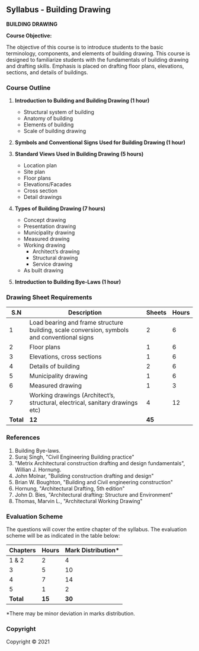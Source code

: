 ## Syllabus - Building Drawing

**BUILDING DRAWING**

**Course Objective:**

The objective of this course is to introduce students to the basic terminology, components, and elements of building drawing. This course is designed to familiarize students with the fundamentals of building drawing and drafting skills. Emphasis is placed on drafting floor plans, elevations, sections, and details of buildings. 

### Course Outline

1. **Introduction to Building and Building Drawing (1 hour)**
    * Structural system of building
    * Anatomy of building
    * Elements of building
    * Scale of building drawing

2. **Symbols and Conventional Signs Used for Building Drawing (1 hour)**

3. **Standard Views Used in Building Drawing (5 hours)**
    * Location plan
    * Site plan
    * Floor plans
    * Elevations/Facades
    * Cross section
    * Detail drawings

4. **Types of Building Drawing (7 hours)**
    * Concept drawing
    * Presentation drawing
    * Municipality drawing
    * Measured drawing
    * Working drawing
        * Architect’s drawing
        * Structural drawing
        * Service drawing
    * As built drawing 

5. **Introduction to Building Bye-Laws (1 hour)**

### Drawing Sheet Requirements

| S.N | Description | Sheets | Hours |
|---|---|---|---|
| 1 | Load bearing and frame structure building, scale conversion, symbols and conventional signs | 2 | 6 |
| 2 | Floor plans | 1 | 6 |
| 3 | Elevations, cross sections | 1 | 6 |
| 4 | Details of building | 2 | 6 |
| 5 | Municipality drawing | 1 | 6 |
| 6 | Measured drawing | 1 | 3 |
| 7 | Working drawings (Architect’s, structural, electrical, sanitary drawings etc) | 4 | 12 |
| **Total** | **12** | **45** |

### References

1. Building Bye-laws.
2. Suraj Singh, "Civil Engineering Building practice"
3. "Metrix Architectural construction drafting and design fundamentals", Willian J. Hornung.
4. John Molnar, "Building construction drafting and design"
5. Brian W. Boughton, "Building and Civil engineering construction"
6. Hornung, "Architectural Drafting, 5th edition"
7. John D. Bies, "Architectural drafting: Structure and Environment"
8. Thomas, Marvin L., "Architectural Working Drawing"

### Evaluation Scheme

The questions will cover the entire chapter of the syllabus. The evaluation scheme will be as indicated in the table below:

| Chapters | Hours | Mark Distribution* |
|---|---|---|
| 1 & 2 | 2 | 4 |
| 3 | 5 | 10 |
| 4 | 7 | 14 |
| 5 | 1 | 2 |
| **Total** | **15** | **30** |

*There may be minor deviation in marks distribution.

### Copyright

Copyright © 2021

